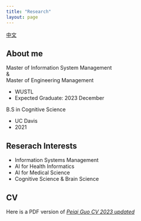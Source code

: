 ```yaml
---
title: "Research"
layout: page
---
```


[中文](/_research/2023-06-12-resume-cn.md)

## About me

Master of Information System Management  
&  
Master of Engineering Management
- WUSTL
- Expected Graduate: 2023 December

B.S in Cognitive Science
- UC Davis
- 2021

## Reserach Interests

- Information Systems Management
- AI for Health Informatics
- AI for Medical Science
- Cognitive Science & Brain Science

## CV

Here is a PDF version of [*Peiqi Guo CV 2023 updated*](/_files/Peiqi%20Guo%20CV%202023upate.pdf)